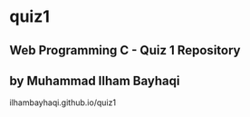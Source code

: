 # quiz1
 
## Web Programming C - Quiz 1 Repository
## by Muhammad Ilham Bayhaqi

ilhambayhaqi.github.io/quiz1
